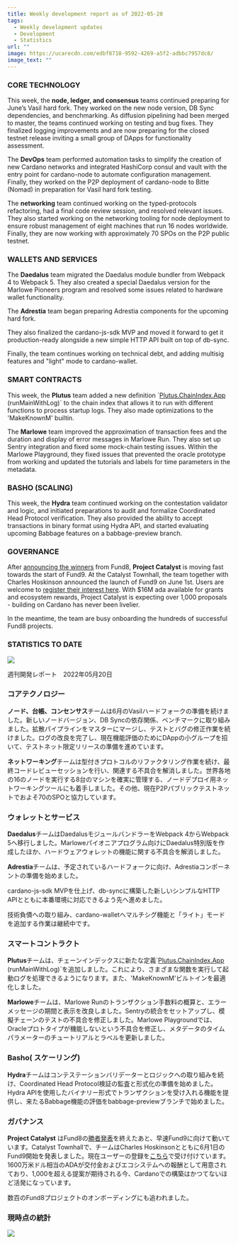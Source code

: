```yaml
---
title: Weekly development report as of 2022-05-20
tags:
  - Weekly development updates
  - Development
  - Statistics
url: ""
image: https://ucarecdn.com/edbf8718-9592-4269-a5f2-adbbc7957dc8/
image_text: ""
---
```


### CORE TECHNOLOGY

This week, the **node, ledger, and consensus** teams continued preparing for June’s Vasil hard fork. They worked on the new node version, DB Sync dependencies, and benchmarking. As diffusion pipelining had been merged to master, the teams continued working on testing and bug fixes. They finalized logging improvements and are now preparing for the closed testnet release inviting a small group of DApps for functionality assessment. 

The **DevOps** team performed automation tasks to simplify the creation of new Cardano networks and integrated HashiCorp consul and vault with the entry point for cardano-node to automate configuration management. Finally, they worked on the P2P deployment of cardano-node to Bitte (Nomad) in preparation for Vasil hard fork testing. 

The **networking** team continued working on the typed-protocols refactoring, had a final code review session, and resolved relevant issues. They also started working on the networking tooling for node deployment to ensure robust management of eight machines that run 16 nodes worldwide. Finally, they are now working with approximately 70 SPOs on the P2P public testnet.

### WALLETS AND SERVICES 

The **Daedalus** team migrated the Daedalus module bundler from Webpack 4 to Webpack 5. They also created a special Daedalus version for the Marlowe Pioneers program and resolved some issues related to hardware wallet functionality.

The **Adrestia** team began preparing Adrestia components for the upcoming hard fork.

They also finalized the cardano-js-sdk MVP and moved it forward to get it production-ready alongside a new simple HTTP API built on top of db-sync.

Finally, the team continues working on technical debt, and adding multisig features and "light" mode to cardano-wallet.

### SMART CONTRACTS

This week, the **Plutus** team added a new definition \`[Plutus.ChainIndex.App](Plutus.ChainIndex.App) (runMainWithLog)\` to the chain index that allows it to run with different functions to process startup logs. They also made optimizations to the 'MakeKnownM' builtin.

The **Marlowe** team improved the approximation of transaction fees and the duration and display of error messages in Marlowe Run. They also set up Sentry integration and fixed some mock-chain testing issues. Within the Marlowe Playground, they fixed issues that prevented the oracle prototype from working and updated the tutorials and labels for time parameters in the metadata. 

### BASHO (SCALING)

This week, the **Hydra** team continued working on the contestation validator and logic, and initiated preparations to audit and formalize Coordinated Head Protocol verification. They also provided the ability to accept transactions in binary format using Hydra API, and started evaluating upcoming Babbage features on a babbage-preview branch. 

### GOVERNANCE

After [announcing the winners](https://drive.google.com/file/d/1s3jCE7pmoUujy3ASMia-UhFl2KLi_hnf/view) from Fund8, **Project Catalyst** is moving fast towards the start of Fund9. At the Catalyst Townhall, the team together with Charles Hoskinson announced the launch of Fund9 on June 1st. Users are welcome to [register their interest here](https://bit.ly/3rCicSR). With $16M ada available for grants and ecosystem rewards, Project Catalyst is expecting over 1,000 proposals - building on Cardano has never been livelier.

In the meantime, the team are busy onboarding the hundreds of successful Fund8 projects. 

### STATISTICS TO DATE

![](https://lh6.googleusercontent.com/Oj5YpaqdtVeVokE7MVWLmCjKabZqtk_xePqWrDChDloeb7BIi3i74pbzKxryp_QUVkjIp8E2TN6SruMlK3haBjlnD-BDMBvLEOAMZfyHO9h6XGzEmzms4gdKKQRgK1cZ0DSVeFB0gIWXQIUhxg)

週刊開発レポート　2022年05月20日

### コアテクノロジー

**ノード、台帳、コンセンサス**チームは6月のVasilハードフォークの準備を続けました。新しいノードバージョン、DB Syncの依存関係、ベンチマークに取り組みました。拡散パイプラインをマスターにマージし、テストとバグの修正作業を続けました。ログの改良を完了し、現在機能評価のためにDAppの小グループを招いて、テストネット限定リリースの準備を進めています。 

**ネットワーキング**チームは型付きプロトコルのリファクタリング作業を続け、最終コードレビューセッションを行い、関連する不具合を解消しました。世界各地の16のノードを実行する8台のマシンを確実に管理する、ノードデプロイ用ネットワーキングツールにも着手しました。その他、現在P2Pパブリックテストネットでおよそ70のSPOと協力しています。

### ウォレットとサービス 

**Daedalus**チームはDaedalusモジュールバンドラーをWebpack 4からWebpack 5へ移行しました。Marloweパイオニアプログラム向けにDaedalus特別版を作成したほか、ハードウェアウォレットの機能に関する不具合を解消しました。

**Adrestia**チームは、予定されているハードフォークに向け、Adrestiaコンポーネントの準備を始めました。

cardano-js-sdk MVPを仕上げ、db-syncに構築した新しいシンプルなHTTP APIとともに本番環境に対応できるよう先へ進めました。

技術負債への取り組み、cardano-walletへマルチシグ機能と「ライト」モードを追加する作業は継続中です。

### スマートコントラクト

**Plutus**チームは、チェーンインデックスに新たな定義\`[Plutus.ChainIndex.App](Plutus.ChainIndex.App) (runMainWithLog)\`を追加しました。これにより、さまざまな関数を実行して起動ログを処理できるようになります。また、'MakeKnownM'ビルトインを最適化しました。

**Marlowe**チームは、Marlowe Runのトランザクション手数料の概算と、エラーメッセージの期間と表示を改良しました。Sentryの統合をセットアップし、模擬チェーンのテストの不具合を修正しました。Marlowe Playgroundでは、Oracleプロトタイプが機能しないという不具合を修正し、メタデータのタイムパラメーターのチュートリアルとラベルを更新しました。 

### Basho( スケーリング)

**Hydra**チームはコンテステーションバリデーターとロジックへの取り組みを続け、Coordinated Head Protocol検証の監査と形式化の準備を始めました。Hydra APIを使用したバイナリー形式でトランザクションを受け入れる機能を提供し、来たるBabbage機能の評価をbabbage-previewブランチで始めました。 

### ガバナンス

**Project Catalyst** はFund8の[勝者発表](https://drive.google.com/file/d/1s3jCE7pmoUujy3ASMia-UhFl2KLi_hnf/view)を終えたあと、早速Fund9に向けて動いています。Catalyst Townhallで、チームはCharles Hoskinsonとともに6月1日のFund9開始を発表しました。現在ユーザーの登録を[こちら](https://bit.ly/3rCicSR)で受け付けています。1600万米ドル相当のADAが交付金およびエコシステムへの報酬として用意されており、1,000を超える提案が期待される今、Cardanoでの構築はかつてないほど活発になっています。

数百のFund8プロジェクトのオンボーディングにも追われました。 

### 現時点の統計

![](https://lh6.googleusercontent.com/GrGRDi0YaBAp8mDbzdm0Ez-_LCxBZFVQjlKuNolCgGzkJI6D_MQL2u4T37ntxKKODFKUFG3xKH4fYOUZhLYddO7EumTUH-bM1I8gS-J6nhZX8lVrtoyuCzEMVe2JWcrWbQTihwuh_6Qtkk5Myg)
